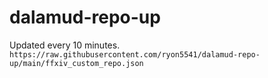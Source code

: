 # dalamud-repo-up   
Updated every 10 minutes.   
`https://raw.githubusercontent.com/ryon5541/dalamud-repo-up/main/ffxiv_custom_repo.json`
